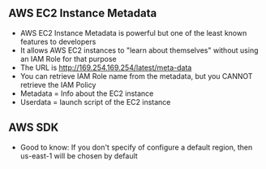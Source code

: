 ## AWS EC2 Instance Metadata
- AWS EC2 Instance Metadata is powerful but one of the least known features to developers
- It allows AWS EC2 instances to "learn about themselves" without using an IAM Role for that purpose
- The URL is http://169.254.169.254/latest/meta-data
- You can retrieve IAM Role name from the metadata, but you CANNOT retrieve the IAM Policy
- Metadata = Info about the EC2 instance
- Userdata = launch script of the EC2 instance

## AWS SDK
- Good to know: If you don't specify of configure a default region, then us-east-1 will be chosen by default
